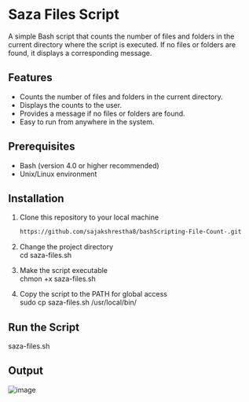 # Saza Files Script

A simple Bash script that counts the number of files and folders in the current directory where the script is executed. If no files or folders are found, it displays a corresponding message.

## Features

- Counts the number of files and folders in the current directory.
- Displays the counts to the user.
- Provides a message if no files or folders are found.
- Easy to run from anywhere in the system.

## Prerequisites

- Bash (version 4.0 or higher recommended)
- Unix/Linux environment

## Installation

1. Clone this repository to your local machine
   ```bash
   https://github.com/sajakshrestha8/bashScripting-File-Count-.git

3. Change the project directory<br />
   cd saza-files.sh

4. Make the script executable<br />
   chmon +x saza-files.sh

5. Copy the script to the PATH for global access<br />
   sudo cp saza-files.sh /usr/local/bin/

## Run the Script
  saza-files.sh

## Output
  ![image](https://github.com/user-attachments/assets/5f8db3ce-293e-4473-a5df-4b2e0658475f)
